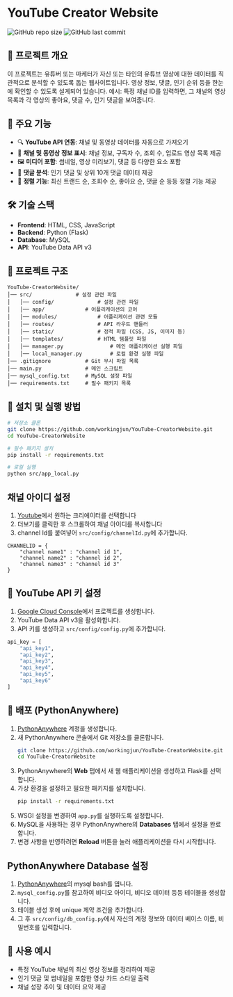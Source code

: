 # YouTube Creator Website

![GitHub repo size](https://img.shields.io/github/repo-size/workingjun/YouTube-CreatorWebsite)
![GitHub last commit](https://img.shields.io/github/last-commit/workingjun/YouTube-CreatorWebsite)

## 📌 프로젝트 개요
이 프로젝트는 유튜버 또는 마케터가 자신 또는 타인의 유튜브 영상에 대한 데이터를 직관적으로 분석할 수 있도록 돕는 웹사이트입니다. 영상 정보, 댓글, 인기 순위 등을 한눈에 확인할 수 있도록 설계되어 있습니다.
예시: 특정 채널 ID를 입력하면, 그 채널의 영상 목록과 각 영상의 좋아요, 댓글 수, 인기 댓글을 보여줍니다.

## 🚀 주요 기능
- 🔍 **YouTube API 연동**: 채널 및 동영상 데이터를 자동으로 가져오기
- 📄 **채널 및 동영상 정보 표시**: 채널 정보, 구독자 수, 조회 수, 업로드 영상 목록 제공
- 🖼️ **미디어 포함**: 썸네일, 영상 미리보기, 댓글 등 다양한 요소 포함
- 💬 **댓글 분석**: 인기 댓글 및 상위 10개 댓글 데이터 제공
- 🔗 **정렬 기능**: 최신 트랜드 순, 조회수 순, 좋아요 순, 댓글 순 등등 정렬 기능 제공

## 🛠️ 기술 스택
- **Frontend**: HTML, CSS, JavaScript
- **Backend**: Python (Flask)
- **Database**: MySQL
- **API**: YouTube Data API v3

## 📂 프로젝트 구조
```
YouTube-CreatorWebsite/
│── src/              # 설정 관련 파일
│   │── config/              # 설정 관련 파일
│   │── app/             # 어플리케이션의 코어
│   │── modules/             # 어플리케이션 관련 모듈
│   │── routes/              # API 라우트 핸들러
│   │── static/              # 정적 파일 (CSS, JS, 이미지 등)
│   │── templates/           # HTML 템플릿 파일
│   │── manager.py               # 메인 애플리케이션 실행 파일
│   │── local_manager.py         # 로컬 환경 실행 파일
│── .gitignore           # Git 무시 파일 목록
│── main.py              # 메인 스크립트
│── mysql_config.txt     # MySQL 설정 파일
│── requirements.txt     # 필수 패키지 목록
```

## 🔧 설치 및 실행 방법
```bash
# 저장소 클론
git clone https://github.com/workingjun/YouTube-CreatorWebsite.git
cd YouTube-CreatorWebsite

# 필수 패키지 설치
pip install -r requirements.txt

# 로컬 실행
python src/app_local.py 
```

## 채널 아이디 설정
1. [Youtube](https://www.youtube.com/)에서 원하는 크리에이터를 선택합니다
2. 더보기를 클릭한 후 스크롤하여 채널 아이디를 복사합니다
3. channel Id를 붙여넣어 `src/config/channelId.py`에 추가합니다.
```
CHANNELID = {
    "channel name1" : "channel id 1",
    "channel name2" : "channel id 2",
    "channel name3" : "channel id 3"
}
```

## 🔗 YouTube API 키 설정
1. [Google Cloud Console](https://console.cloud.google.com/)에서 프로젝트를 생성합니다.
2. YouTube Data API v3을 활성화합니다.
3. API 키를 생성하고 `src/config/config.py`에 추가합니다.
```python
api_key = [
    "api_key1",
    "api_key2",
    "api_key3",
    "api_key4",
    "api_key5",
    "api_key6"
]
```

## 🚀 배포 (PythonAnywhere)
1. [PythonAnywhere](https://www.pythonanywhere.com/) 계정을 생성합니다.
2. 새 PythonAnywhere 콘솔에서 Git 저장소를 클론합니다.
   ```bash
   git clone https://github.com/workingjun/YouTube-CreatorWebsite.git
   cd YouTube-CreatorWebsite
   ```
3. PythonAnywhere의 **Web** 탭에서 새 웹 애플리케이션을 생성하고 Flask를 선택합니다.
4. 가상 환경을 설정하고 필요한 패키지를 설치합니다.
   ```bash
   pip install -r requirements.txt
   ```
5. WSGI 설정을 변경하여 `app.py`를 실행하도록 설정합니다.
6. MySQL을 사용하는 경우 PythonAnywhere의 **Databases** 탭에서 설정을 완료합니다.
7. 변경 사항을 반영하려면 **Reload** 버튼을 눌러 애플리케이션을 다시 시작합니다.

## PythonAnywhere Database 설정
1. [PythonAnywhere](https://www.pythonanywhere.com/)의 mysql bash를 엽니다.
2. `mysql_config.py`를 참고하여 비디오 아이디, 비디오 데이터 등등 테이블을 생성합니다.
3. 테이블 생성 후에 unique 제약 조건을 추가합니다.
4. 그 후 `src/config/db_config.py`에서 자신의 계정 정보와 데이터 베이스 이름, 비밀번호를 입력합니다.

## 📌 사용 예시
- 특정 YouTube 채널의 최신 영상 정보를 정리하여 제공
- 인기 댓글 및 썸네일을 포함한 영상 카드 스타일 출력
- 채널 성장 추이 및 데이터 요약 제공
